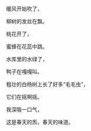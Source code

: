 暖风开始吹了，

柳树的发丝在飘。

桃花开了，

蜜蜂在花蕊中跳。

水库里的水绿了，

鸭子在嘎嘎叫。

粗壮的白杨树上长了好多“毛毛虫”，

它们在摇啊摇。

我深吸一口气，

这是春天的炁，春天的味道。

